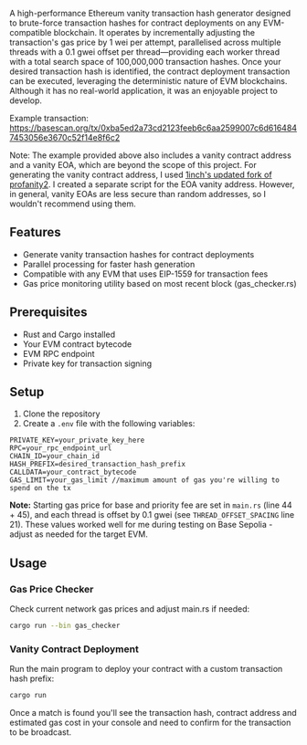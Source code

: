 A high-performance Ethereum vanity transaction hash generator designed to brute-force transaction hashes for contract deployments on any EVM-compatible blockchain. It operates by incrementally adjusting the transaction's gas price by 1 wei per attempt, parallelised across multiple threads with a 0.1 gwei offset per thread—providing each worker thread with a total search space of 100,000,000 transaction hashes. Once your desired transaction hash is identified, the contract deployment transaction can be executed, leveraging the deterministic nature of EVM blockchains. Although it has no real-world application, it was an enjoyable project to develop.

Example transaction: https://basescan.org/tx/0xba5ed2a73cd2123feeb6c6aa2599007c6d6164847453056e3670c52f14e8f6c2

Note: The example provided above also includes a vanity contract address and a vanity EOA, which are beyond the scope of this project. For generating the vanity contract address, I used [1inch's updated fork of profanity2](https://github.com/1inch/profanity2). I created a separate script for the EOA vanity address. However, in general, vanity EOAs are less secure than random addresses, so I wouldn't recommend using them.

## Features

- Generate vanity transaction hashes for contract deployments
- Parallel processing for faster hash generation
- Compatible with any EVM that uses EIP-1559 for transaction fees
- Gas price monitoring utility based on most recent block (gas_checker.rs)

## Prerequisites

- Rust and Cargo installed
- Your EVM contract bytecode
- EVM RPC endpoint
- Private key for transaction signing

## Setup

1. Clone the repository
2. Create a `.env` file with the following variables:

```env
PRIVATE_KEY=your_private_key_here
RPC=your_rpc_endpoint_url
CHAIN_ID=your_chain_id
HASH_PREFIX=desired_transaction_hash_prefix
CALLDATA=your_contract_bytecode
GAS_LIMIT=your_gas_limit //maximum amount of gas you're willing to spend on the tx
```

**Note:** Starting gas price for base and priority fee are set in `main.rs` (line 44 + 45), and each thread is offset by 0.1 gwei (see `THREAD_OFFSET_SPACING` line 21). These values worked well for me during testing on Base Sepolia - adjust as needed for the target EVM. 

## Usage

### Gas Price Checker

Check current network gas prices and adjust main.rs if needed:

```bash
cargo run --bin gas_checker
```
### Vanity Contract Deployment

Run the main program to deploy your contract with a custom transaction hash prefix:

```bash
cargo run
```

Once a match is found you'll see the transaction hash, contract address and estimated gas cost in your console and need to confirm for the transaction to be broadcast. 
